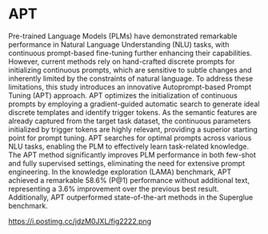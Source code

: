 # APT

Pre-trained Language Models (PLMs) have demonstrated remarkable performance in Natural Language Understanding (NLU) tasks, with continuous prompt-based fine-tuning further enhancing their capabilities. However, current methods rely on hand-crafted discrete prompts for initializing continuous prompts, which are sensitive to subtle changes and inherently limited by the constraints of natural language. To address these limitations, this study introduces an innovative Autoprompt-based Prompt Tuning (APT) approach. APT optimizes the initialization of continuous prompts by employing a gradient-guided automatic search to generate ideal discrete templates and identify trigger tokens. As the semantic features are already captured from the target task dataset, the continuous parameters initialized by trigger tokens are highly relevant, providing a superior starting point for prompt tuning. APT searches for optimal prompts across various NLU tasks, enabling the PLM to effectively learn task-related knowledge. The APT method significantly improves PLM performance in both few-shot and fully supervised settings, eliminating the need for extensive prompt engineering. In the knowledge exploration (LAMA) benchmark, APT achieved a remarkable 58.6% (P@1)  performance without additional text, representing a 3.6% improvement over the previous best result. Additionally, APT outperformed state-of-the-art methods in the Superglue benchmark.

https://i.postimg.cc/jdzM0JXL/fig2222.png
